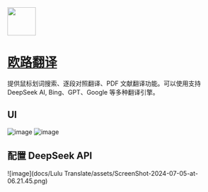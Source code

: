 <img src="https://static.eudic.net/web/trans/en_trans.png" width="64" height="auto" />

# [欧路翻译](https://www.eudic.net/v4/en/app/plugins)

提供鼠标划词搜索、逐段对照翻译、PDF 文献翻译功能。可以使用支持 DeepSeek AI, Bing、GPT、Google 等多种翻译引擎。

## UI

![image](https://static.eudic.net/web/homepage/en_pluginsWelcome_1908.png)
![image](https://static.eudic.net/web/homepage/en_pluginsWelcome_19003.png)

## 配置 DeepSeek API

![image](docs/Lulu Translate/assets/ScreenShot-2024-07-05-at-06.21.45.png)
